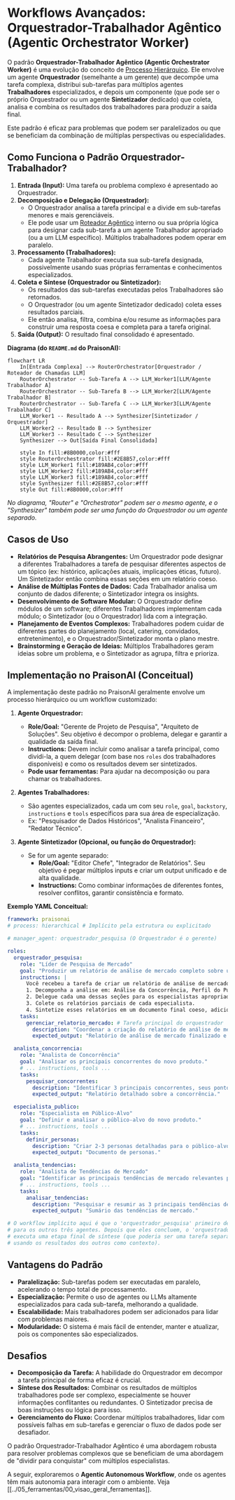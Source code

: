 # Workflows Avançados: Orquestrador-Trabalhador Agêntico (Agentic Orchestrator Worker)

O padrão **Orquestrador-Trabalhador Agêntico (Agentic Orchestrator Worker)** é uma evolução do conceito de [Processo Hierárquico](./01_processos_colaboracao_agentes.md#2-processo-hierárquico-hierarchical-process). Ele envolve um agente **Orquestrador** (semelhante a um gerente) que decompõe uma tarefa complexa, distribui sub-tarefas para múltiplos agentes **Trabalhadores** especializados, e depois um componente (que pode ser o próprio Orquestrador ou um agente **Sintetizador** dedicado) que coleta, analisa e combina os resultados dos trabalhadores para produzir a saída final.

Este padrão é eficaz para problemas que podem ser paralelizados ou que se beneficiam da combinação de múltiplas perspectivas ou especialidades.

## Como Funciona o Padrão Orquestrador-Trabalhador?

1.  **Entrada (Input):** Uma tarefa ou problema complexo é apresentado ao Orquestrador.
2.  **Decomposição e Delegação (Orquestrador):**
    *   O Orquestrador analisa a tarefa principal e a divide em sub-tarefas menores e mais gerenciáveis.
    *   Ele pode usar um [Roteador Agêntico](./02_workflow_roteamento_agentico.md) interno ou sua própria lógica para designar cada sub-tarefa a um agente Trabalhador apropriado (ou a um LLM específico). Múltiplos trabalhadores podem operar em paralelo.
3.  **Processamento (Trabalhadores):**
    *   Cada agente Trabalhador executa sua sub-tarefa designada, possivelmente usando suas próprias ferramentas e conhecimentos especializados.
4.  **Coleta e Síntese (Orquestrador ou Sintetizador):**
    *   Os resultados das sub-tarefas executadas pelos Trabalhadores são retornados.
    *   O Orquestrador (ou um agente Sintetizador dedicado) coleta esses resultados parciais.
    *   Ele então analisa, filtra, combina e/ou resume as informações para construir uma resposta coesa e completa para a tarefa original.
5.  **Saída (Output):** O resultado final consolidado é apresentado.

**Diagrama (do `README.md` do PraisonAI):**
```mermaid
flowchart LR
    In[Entrada Complexa] --> RouterOrchestrator[Orquestrador / Roteador de Chamadas LLM]
    RouterOrchestrator -- Sub-Tarefa A --> LLM_Worker1[LLM/Agente Trabalhador A]
    RouterOrchestrator -- Sub-Tarefa B --> LLM_Worker2[LLM/Agente Trabalhador B]
    RouterOrchestrator -- Sub-Tarefa C --> LLM_Worker3[LLM/Agente Trabalhador C]
    LLM_Worker1 -- Resultado A --> Synthesizer[Sintetizador / Orquestrador]
    LLM_Worker2 -- Resultado B --> Synthesizer
    LLM_Worker3 -- Resultado C --> Synthesizer
    Synthesizer --> Out[Saída Final Consolidada]

    style In fill:#8B0000,color:#fff
    style RouterOrchestrator fill:#2E8B57,color:#fff
    style LLM_Worker1 fill:#189AB4,color:#fff
    style LLM_Worker2 fill:#189AB4,color:#fff
    style LLM_Worker3 fill:#189AB4,color:#fff
    style Synthesizer fill:#2E8B57,color:#fff
    style Out fill:#8B0000,color:#fff
```
*No diagrama, "Router" e "Orchestrator" podem ser o mesmo agente, e o "Synthesizer" também pode ser uma função do Orquestrador ou um agente separado.*

## Casos de Uso

*   **Relatórios de Pesquisa Abrangentes:** Um Orquestrador pode designar a diferentes Trabalhadores a tarefa de pesquisar diferentes aspectos de um tópico (ex: histórico, aplicações atuais, implicações éticas, futuro). Um Sintetizador então combina essas seções em um relatório coeso.
*   **Análise de Múltiplas Fontes de Dados:** Cada Trabalhador analisa um conjunto de dados diferente; o Sintetizador integra os insights.
*   **Desenvolvimento de Software Modular:** O Orquestrador define módulos de um software; diferentes Trabalhadores implementam cada módulo; o Sintetizador (ou o Orquestrador) lida com a integração.
*   **Planejamento de Eventos Complexos:** Trabalhadores podem cuidar de diferentes partes do planejamento (local, catering, convidados, entretenimento), e o Orquestrador/Sintetizador monta o plano mestre.
*   **Brainstorming e Geração de Ideias:** Múltiplos Trabalhadores geram ideias sobre um problema, e o Sintetizador as agrupa, filtra e prioriza.

## Implementação no PraisonAI (Conceitual)

A implementação deste padrão no PraisonAI geralmente envolve um processo hierárquico ou um workflow customizado:

1.  **Agente Orquestrador:**
    *   **Role/Goal:** "Gerente de Projeto de Pesquisa", "Arquiteto de Soluções". Seu objetivo é decompor o problema, delegar e garantir a qualidade da saída final.
    *   **Instructions:** Devem incluir como analisar a tarefa principal, como dividi-la, a quem delegar (com base nos `roles` dos trabalhadores disponíveis) e como os resultados devem ser sintetizados.
    *   **Pode usar ferramentas:** Para ajudar na decomposição ou para chamar os trabalhadores.

2.  **Agentes Trabalhadores:**
    *   São agentes especializados, cada um com seu `role`, `goal`, `backstory`, `instructions` e `tools` específicos para sua área de especialização.
    *   Ex: "Pesquisador de Dados Históricos", "Analista Financeiro", "Redator Técnico".

3.  **Agente Sintetizador (Opcional, ou função do Orquestrador):**
    *   Se for um agente separado:
        *   **Role/Goal:** "Editor Chefe", "Integrador de Relatórios". Seu objetivo é pegar múltiplos inputs e criar um output unificado e de alta qualidade.
        *   **Instructions:** Como combinar informações de diferentes fontes, resolver conflitos, garantir consistência e formato.

**Exemplo YAML Conceitual:**

```yaml
framework: praisonai
# process: hierarchical # Implícito pela estrutura ou explicitado

# manager_agent: orquestrador_pesquisa (O Orquestrador é o gerente)

roles:
  orquestrador_pesquisa:
    role: "Líder de Pesquisa de Mercado"
    goal: "Produzir um relatório de análise de mercado completo sobre um novo produto."
    instructions: |
      Você recebeu a tarefa de criar um relatório de análise de mercado.
      1. Decomponha a análise em: Análise da Concorrência, Perfil do Público-Alvo, e Análise de Tendências de Mercado.
      2. Delegue cada uma dessas seções para os especialistas apropriados: 'analista_concorrencia', 'especialista_publico', 'analista_tendencias'.
      3. Colete os relatórios parciais de cada especialista.
      4. Sintetize esses relatórios em um documento final coeso, adicionando uma introdução e uma conclusão com recomendações estratégicas.
    tasks:
      gerenciar_relatorio_mercado: # Tarefa principal do orquestrador
        description: "Coordenar a criação do relatório de análise de mercado."
        expected_output: "Relatório de análise de mercado finalizado e abrangente."

  analista_concorrencia:
    role: "Analista de Concorrência"
    goal: "Analisar os principais concorrentes do novo produto."
    # ... instructions, tools ...
    tasks:
      pesquisar_concorrentes:
        description: "Identificar 3 principais concorrentes, seus pontos fortes, fracos e participação de mercado."
        expected_output: "Relatório detalhado sobre a concorrência."

  especialista_publico:
    role: "Especialista em Público-Alvo"
    goal: "Definir e analisar o público-alvo do novo produto."
    # ... instructions, tools ...
    tasks:
      definir_personas:
        description: "Criar 2-3 personas detalhadas para o público-alvo, incluindo dados demográficos, necessidades e comportamentos."
        expected_output: "Documento de personas."

  analista_tendencias:
    role: "Analista de Tendências de Mercado"
    goal: "Identificar as principais tendências de mercado relevantes para o novo produto."
    # ... instructions, tools ...
    tasks:
      analisar_tendencias:
        description: "Pesquisar e resumir as 3 principais tendências de mercado que podem impactar o produto."
        expected_output: "Sumário das tendências de mercado."

# O workflow implícito aqui é que o 'orquestrador_pesquisa' primeiro delega as tarefas
# para os outros três agentes. Depois que eles concluem, o 'orquestrador_pesquisa'
# executa uma etapa final de síntese (que poderia ser uma tarefa separada para ele mesmo,
# usando os resultados dos outros como contexto).
```

## Vantagens do Padrão

*   **Paralelização:** Sub-tarefas podem ser executadas em paralelo, acelerando o tempo total de processamento.
*   **Especialização:** Permite o uso de agentes ou LLMs altamente especializados para cada sub-tarefa, melhorando a qualidade.
*   **Escalabilidade:** Mais trabalhadores podem ser adicionados para lidar com problemas maiores.
*   **Modularidade:** O sistema é mais fácil de entender, manter e atualizar, pois os componentes são especializados.

## Desafios

*   **Decomposição da Tarefa:** A habilidade do Orquestrador em decompor a tarefa principal de forma eficaz é crucial.
*   **Síntese dos Resultados:** Combinar os resultados de múltiplos trabalhadores pode ser complexo, especialmente se houver informações conflitantes ou redundantes. O Sintetizador precisa de boas instruções ou lógica para isso.
*   **Gerenciamento do Fluxo:** Coordenar múltiplos trabalhadores, lidar com possíveis falhas em sub-tarefas e gerenciar o fluxo de dados pode ser desafiador.

O padrão Orquestrador-Trabalhador Agêntico é uma abordagem robusta para resolver problemas complexos que se beneficiam de uma abordagem de "dividir para conquistar" com múltiplos especialistas.

A seguir, exploraremos o **Agentic Autonomous Workflow**, onde os agentes têm mais autonomia para interagir com o ambiente.
Veja [[../05_ferramentas/00_visao_geral_ferramentas]].
